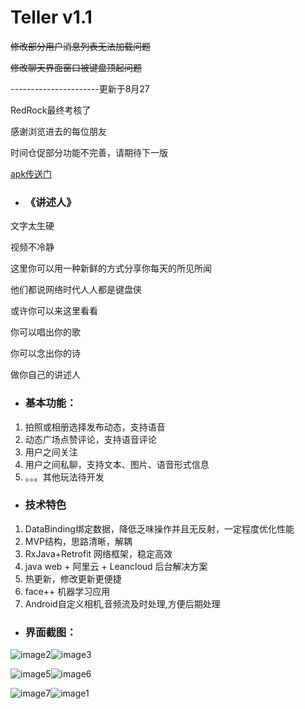 # Teller v1.1


~~修改部分用户消息列表无法加载问题~~

~~修改聊天界面窗口被键盘顶起问题~~

----------------------更新于8月27

RedRock最终考核了 

感谢浏览进去的每位朋友

时间仓促部分功能不完善，请期待下一版

[apk传送门](http://47.94.206.39/teller/teller.apk)

* ### 《讲述人》

文字太生硬

视频不冷静

这里你可以用一种新鲜的方式分享你每天的所见所闻

他们都说网络时代人人都是键盘侠

或许你可以来这里看看

你可以唱出你的歌

你可以念出你的诗

做你自己的讲述人

* ### 基本功能：

1. 拍照或相册选择发布动态，支持语音
2. 动态广场点赞评论，支持语音评论
3. 用户之间关注
4. 用户之间私聊，支持文本、图片、语音形式信息
5. 。。。其他玩法待开发

* ### 技术特色

1. DataBinding绑定数据，降低乏味操作并且无反射，一定程度优化性能
2. MVP结构，思路清晰，解耦
3. RxJava+Retrofit 网络框架，稳定高效
4. java web + 阿里云 + Leancloud 后台解决方案
5. 热更新，修改更新更便捷
6. face++ 机器学习应用
7. Android自定义相机,音频流及时处理,方便后期处理

* ### 界面截图：

![image2](https://github.com/zx-Zhu/Teller/blob/master/ScreenShot/2.png)![image3](https://github.com/zx-Zhu/Teller/blob/master/ScreenShot/3.png)

![image5](https://github.com/zx-Zhu/Teller/blob/master/ScreenShot/5.png)![image6](https://github.com/zx-Zhu/Teller/blob/master/ScreenShot/6.png)

![image7](https://github.com/zx-Zhu/Teller/blob/master/ScreenShot/7.png)![image1](https://github.com/zx-Zhu/Teller/blob/master/ScreenShot/1.png)
